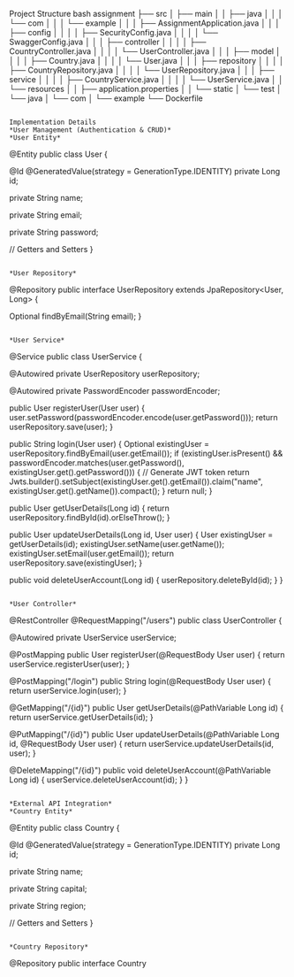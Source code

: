 Project Structure
bash
assignment
├── src
│   ├── main
│   │   ├── java
│   │   │   └── com
│   │   │       └── example
│   │   │           ├── AssignmentApplication.java
│   │   │           ├── config
│   │   │           │   ├── SecurityConfig.java
│   │   │           │   └── SwaggerConfig.java
│   │   │           ├── controller
│   │   │           │   ├── CountryController.java
│   │   │           │   └── UserController.java
│   │   │           ├── model
│   │   │           │   ├── Country.java
│   │   │           │   └── User.java
│   │   │           ├── repository
│   │   │           │   ├── CountryRepository.java
│   │   │           │   └── UserRepository.java
│   │   │           ├── service
│   │   │           │   ├── CountryService.java
│   │   │           │   └── UserService.java
│   │   └── resources
│   │       ├── application.properties
│   │       └── static
│   └── test
│       └── java
│           └── com
│               └── example
└── Dockerfile
```

Implementation Details
*User Management (Authentication & CRUD)*
*User Entity*
```
@Entity
public class User {
  
  @Id
  @GeneratedValue(strategy = GenerationType.IDENTITY)
  private Long id;
  
  private String name;
  
  private String email;
  
  private String password;
  
  // Getters and Setters
}
```

*User Repository*
```
@Repository
public interface UserRepository extends JpaRepository<User, Long> {
  
  Optional<User> findByEmail(String email);
}
```

*User Service*
```
@Service
public class UserService {
  
  @Autowired
  private UserRepository userRepository;
  
  @Autowired
  private PasswordEncoder passwordEncoder;
  
  public User registerUser(User user) {
    user.setPassword(passwordEncoder.encode(user.getPassword()));
    return userRepository.save(user);
  }
  
  public String login(User user) {
    Optional<User> existingUser = userRepository.findByEmail(user.getEmail());
    if (existingUser.isPresent() && passwordEncoder.matches(user.getPassword(), existingUser.get().getPassword())) {
      // Generate JWT token
      return Jwts.builder().setSubject(existingUser.get().getEmail()).claim("name", existingUser.get().getName()).compact();
    }
    return null;
  }
  
  public User getUserDetails(Long id) {
    return userRepository.findById(id).orElseThrow();
  }
  
  public User updateUserDetails(Long id, User user) {
    User existingUser = getUserDetails(id);
    existingUser.setName(user.getName());
    existingUser.setEmail(user.getEmail());
    return userRepository.save(existingUser);
  }
  
  public void deleteUserAccount(Long id) {
    userRepository.deleteById(id);
  }
}
```

*User Controller*
```
@RestController
@RequestMapping("/users")
public class UserController {
  
  @Autowired
  private UserService userService;
  
  @PostMapping
  public User registerUser(@RequestBody User user) {
    return userService.registerUser(user);
  }
  
  @PostMapping("/login")
  public String login(@RequestBody User user) {
    return userService.login(user);
  }
  
  @GetMapping("/{id}")
  public User getUserDetails(@PathVariable Long id) {
    return userService.getUserDetails(id);
  }
  
  @PutMapping("/{id}")
  public User updateUserDetails(@PathVariable Long id, @RequestBody User user) {
    return userService.updateUserDetails(id, user);
  }
  
  @DeleteMapping("/{id}")
  public void deleteUserAccount(@PathVariable Long id) {
    userService.deleteUserAccount(id);
  }
}
```

*External API Integration*
*Country Entity*
```
@Entity
public class Country {
  
  @Id
  @GeneratedValue(strategy = GenerationType.IDENTITY)
  private Long id;
  
  private String name;
  
  private String capital;
  
  private String region;
  
  // Getters and Setters
}
```

*Country Repository*
```
@Repository
public interface Country
```
